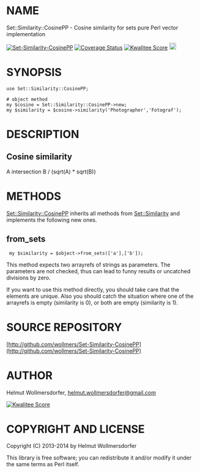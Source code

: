 # NAME

Set::Similarity::CosinePP - Cosine similarity for sets pure Perl vector implementation

<div>
    <a href="https://travis-ci.org/wollmers/Set-Similarity-CosinePP"><img src="https://travis-ci.org/wollmers/Set-Similarity-CosinePP.png" alt="Set-Similarity-CosinePP"></a>
    <a href='https://coveralls.io/r/wollmers/Set-Similarity-CosinePP?branch=master'><img src='https://coveralls.io/repos/wollmers/Set-Similarity-CosinePP/badge.png?branch=master' alt='Coverage Status' /></a>
    <a href='http://cpants.cpanauthors.org/dist/Set-Similarity-CosinePP'><img src='http://cpants.cpanauthors.org/dist/Set-Similarity-CosinePP.png' alt='Kwalitee Score' /></a>
    <a href="http://badge.fury.io/pl/Set-Similarity-CosinePP"><img src="https://badge.fury.io/pl/Set-Similarity-CosinePP.svg" alt="CPAN version" height="18"></a>
</div>

# SYNOPSIS

    use Set::Similarity::CosinePP;
    
    # object method
    my $cosine = Set::Similarity::CosinePP->new;
    my $similarity = $cosine->similarity('Photographer','Fotograf');
    

# DESCRIPTION

## Cosine similarity

A intersection B / (sqrt(A) \* sqrt(B))

# METHODS

[Set::Similarity::CosinePP](https://metacpan.org/pod/Set::Similarity::CosinePP) inherits all methods from [Set::Similarity](https://metacpan.org/pod/Set::Similarity) and implements the
following new ones.

## from\_sets

     my $similarity = $object->from_sets(['a'],['b']);
    

This method expects two arrayrefs of strings as parameters. The parameters are not checked, thus can lead to funny results or uncatched divisions by zero.

If you want to use this method directly, you should take care that the elements are unique. Also you should catch the situation where one of the arrayrefs is empty (similarity is 0), or both are empty (similarity is 1).

# SOURCE REPOSITORY

[http://github.com/wollmers/Set-Similarity-CosinePP](http://github.com/wollmers/Set-Similarity-CosinePP)

# AUTHOR

Helmut Wollmersdorfer, <helmut.wollmersdorfer@gmail.com>

<div>
    <a href='http://cpants.cpanauthors.org/author/wollmers'><img src='http://cpants.cpanauthors.org/author/wollmers.png' alt='Kwalitee Score' /></a>
</div>

# COPYRIGHT AND LICENSE

Copyright (C) 2013-2014 by Helmut Wollmersdorfer

This library is free software; you can redistribute it and/or modify
it under the same terms as Perl itself.
